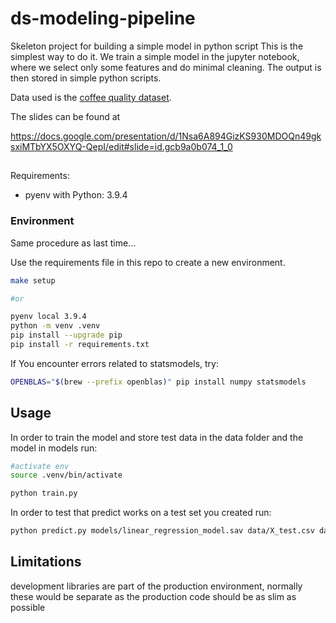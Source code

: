 # ds-modeling-pipeline
Skeleton project for building a simple model in python script
This is the simplest way to do it. We train a simple model in the jupyter notebook, where we select only some features and do minimal cleaning. The output is then stored in simple python scripts.

Data used is the  [coffee quality dataset](https://github.com/jldbc/coffee-quality-database).

The slides can be found at

https://docs.google.com/presentation/d/1Nsa6A894GizKS930MDOQn49gksxiMTbYX5OXYQ-QepI/edit#slide=id.gcb9a0b074_1_0

##
Requirements:
- pyenv with Python: 3.9.4

### Environment

Same procedure as last time...

Use the requirements file in this repo to create a new environment.

```BASH
make setup 

#or 

pyenv local 3.9.4
python -m venv .venv
pip install --upgrade pip
pip install -r requirements.txt
```

If You encounter errors related to statsmodels, try:

```BASH
OPENBLAS="$(brew --prefix openblas)" pip install numpy statsmodels
```

## Usage

In order to train the model and store test data in the data folder and the model in models run:

```bash
#activate env
source .venv/bin/activate

python train.py  
```

In order to test that predict works on a test set you created run:

```bash
python predict.py models/linear_regression_model.sav data/X_test.csv data/y_test.csv
```

## Limitations

development libraries are part of the production environment, normally these would be separate as the production code should be as slim as possible
